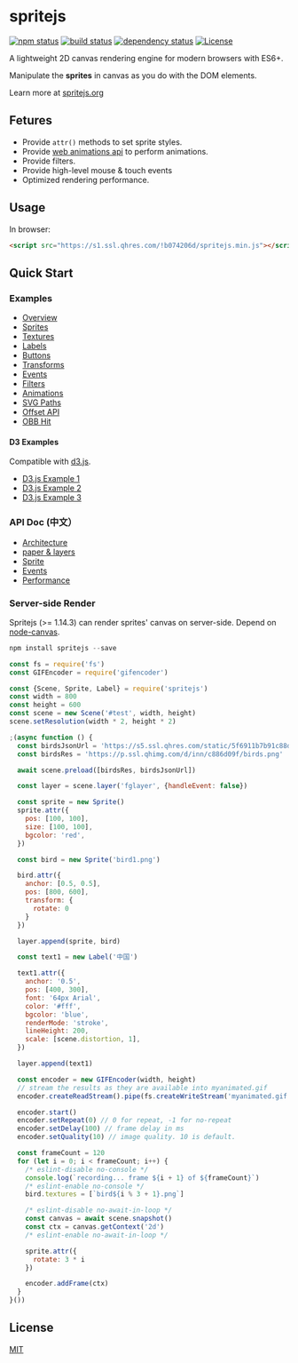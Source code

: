 # spritejs 

[![npm status](https://img.shields.io/npm/v/spritejs.svg)](https://www.npmjs.org/package/spritejs)
[![build status](https://api.travis-ci.org/spritejs/spritejs.svg?branch=master)](https://travis-ci.org/spritejs/spritejs) 
[![dependency status](https://david-dm.org/spritejs/spritejs.svg)](https://david-dm.org/spritejs/spritejs)
[![License](https://img.shields.io/npm/l/spritejs.svg)](LICENSE)

A lightweight 2D canvas rendering engine for modern browsers with ES6+.

Manipulate the **sprites** in canvas as you do with the DOM elements.

Learn more at [spritejs.org](http://spritejs.org/)

## Fetures

- Provide `attr()` methods to set sprite styles.
- Provide [web animations api](https://w3c.github.io/web-animations/#the-animation-interface
) to perform animations.
- Provide filters.
- Provide high-level mouse & touch events
- Optimized rendering performance.

## Usage

In browser:

```html
<script src="https://s1.ssl.qhres.com/!b074206d/spritejs.min.js"></script>
```

## Quick Start

### Examples

- [Overview](http://spritejs.org/)
- [Sprites](http://spritejs.org/#basic_sprites)
- [Textures](http://spritejs.org/#sprites_textures)
- [Labels](http://spritejs.org/#labels)
- [Buttons](http://spritejs.org/#buttons)
- [Transforms](http://spritejs.org/#sprites_transforms)
- [Events](http://spritejs.org/#sprite_events)
- [Filters](http://spritejs.org/#filters)
- [Animations](http://spritejs.org/#animations)
- [SVG Paths](http://spritejs.org/#svg_path)
- [Offset API](http://spritejs.org/#offset_api)
- [OBB Hit](http://spritejs.org/#obb)

#### D3 Examples

Compatible with [d3.js](https://github.com/d3/d3).

- [D3.js Example 1](http://spritejs.org/#d3)
- [D3.js Example 2](http://spritejs.org/#d3-2)
- [D3.js Example 3](http://spritejs.org/#d3-3)

### API Doc (中文）

- [Architecture](docs#整体结构)
- [paper & layers](docs#快速上手)
- [Sprite](docs#sprite-类结构)
- [Events](docs#事件机制)
- [Performance](docs#性能)

### Server-side Render

Spritejs (>= 1.14.3) can render sprites' canvas on server-side. Depend on [node-canvas](https://github.com/Automattic/node-canvas).

```js
npm install spritejs --save
```

```js
const fs = require('fs')
const GIFEncoder = require('gifencoder')

const {Scene, Sprite, Label} = require('spritejs')
const width = 800
const height = 600
const scene = new Scene('#test', width, height)
scene.setResolution(width * 2, height * 2)

;(async function () {
  const birdsJsonUrl = 'https://s5.ssl.qhres.com/static/5f6911b7b91c88da.json'
  const birdsRes = 'https://p.ssl.qhimg.com/d/inn/c886d09f/birds.png'

  await scene.preload([birdsRes, birdsJsonUrl])

  const layer = scene.layer('fglayer', {handleEvent: false})

  const sprite = new Sprite()
  sprite.attr({
    pos: [100, 100],
    size: [100, 100],
    bgcolor: 'red',
  })

  const bird = new Sprite('bird1.png')

  bird.attr({
    anchor: [0.5, 0.5],
    pos: [800, 600],
    transform: {
      rotate: 0
    }
  })

  layer.append(sprite, bird)

  const text1 = new Label('中国')

  text1.attr({
    anchor: '0.5',
    pos: [400, 300],
    font: '64px Arial',
    color: '#fff',
    bgcolor: 'blue',
    renderMode: 'stroke',
    lineHeight: 200,
    scale: [scene.distortion, 1],
  })

  layer.append(text1)

  const encoder = new GIFEncoder(width, height)
  // stream the results as they are available into myanimated.gif
  encoder.createReadStream().pipe(fs.createWriteStream('myanimated.gif'))

  encoder.start()
  encoder.setRepeat(0) // 0 for repeat, -1 for no-repeat
  encoder.setDelay(100) // frame delay in ms
  encoder.setQuality(10) // image quality. 10 is default.

  const frameCount = 120
  for (let i = 0; i < frameCount; i++) {
    /* eslint-disable no-console */
    console.log(`recording... frame ${i + 1} of ${frameCount}`)
    /* eslint-enable no-console */
    bird.textures = [`bird${i % 3 + 1}.png`]

    /* eslint-disable no-await-in-loop */
    const canvas = await scene.snapshot()
    const ctx = canvas.getContext('2d')
    /* eslint-enable no-await-in-loop */

    sprite.attr({
      rotate: 3 * i
    })

    encoder.addFrame(ctx)
  }
}())
```

## License

[MIT](LICENSE)
